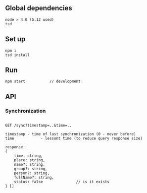 ## Global dependencies
```
node > 4.0 (5.12 used)
tsd
```

## Set up
```
npm i
tsd install
```

## Run
```
npm start			// development
```

## API

### Synchronization
```

GET /sync?timestamp=..&time=..

timestamp - time of last synchronization (0 - never before)
time			- lessont time (to reduce query response size)

response:
{
	time: string,
	place: string,
	name?: string,
	group?: string,
	person?: string,
	fullName?: string,
	status: false				// is it exists
} []
```